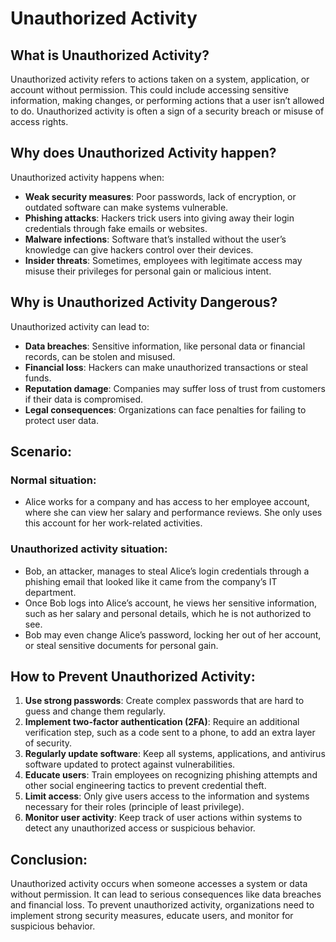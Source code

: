 # Unauthorized Activity

## What is Unauthorized Activity?
Unauthorized activity refers to actions taken on a system, application, or account without permission. This could include accessing sensitive information, making changes, or performing actions that a user isn’t allowed to do. Unauthorized activity is often a sign of a security breach or misuse of access rights.

## Why does Unauthorized Activity happen?
Unauthorized activity happens when:
- **Weak security measures**: Poor passwords, lack of encryption, or outdated software can make systems vulnerable.
- **Phishing attacks**: Hackers trick users into giving away their login credentials through fake emails or websites.
- **Malware infections**: Software that’s installed without the user’s knowledge can give hackers control over their devices.
- **Insider threats**: Sometimes, employees with legitimate access may misuse their privileges for personal gain or malicious intent.

## Why is Unauthorized Activity Dangerous?
Unauthorized activity can lead to:
- **Data breaches**: Sensitive information, like personal data or financial records, can be stolen and misused.
- **Financial loss**: Hackers can make unauthorized transactions or steal funds.
- **Reputation damage**: Companies may suffer loss of trust from customers if their data is compromised.
- **Legal consequences**: Organizations can face penalties for failing to protect user data.

## Scenario:

### Normal situation:
- Alice works for a company and has access to her employee account, where she can view her salary and performance reviews. She only uses this account for her work-related activities.

### Unauthorized activity situation:
- Bob, an attacker, manages to steal Alice’s login credentials through a phishing email that looked like it came from the company’s IT department. 
- Once Bob logs into Alice’s account, he views her sensitive information, such as her salary and personal details, which he is not authorized to see.
- Bob may even change Alice’s password, locking her out of her account, or steal sensitive documents for personal gain.

## How to Prevent Unauthorized Activity:

1. **Use strong passwords**: Create complex passwords that are hard to guess and change them regularly.
2. **Implement two-factor authentication (2FA)**: Require an additional verification step, such as a code sent to a phone, to add an extra layer of security.
3. **Regularly update software**: Keep all systems, applications, and antivirus software updated to protect against vulnerabilities.
4. **Educate users**: Train employees on recognizing phishing attempts and other social engineering tactics to prevent credential theft.
5. **Limit access**: Only give users access to the information and systems necessary for their roles (principle of least privilege).
6. **Monitor user activity**: Keep track of user actions within systems to detect any unauthorized access or suspicious behavior.

## Conclusion:
Unauthorized activity occurs when someone accesses a system or data without permission. It can lead to serious consequences like data breaches and financial loss. To prevent unauthorized activity, organizations need to implement strong security measures, educate users, and monitor for suspicious behavior.
